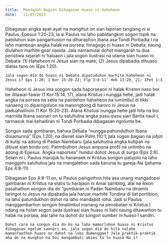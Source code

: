 ```yaml
---
title:  Mandapot Bagian Dibagasan Huaso ni Haheheon
date:   11/07/2023
---
```


Dibagasan angka ayat-ayat na mangihut on sian laporan tangiang ni si Paulus, Epesus 1:20-23, Ia si Paulus na laho pabidangkon sogon topik na patoluhon sian pangantusion na diharaphon ibana asa Tondi Porbadia I na laho mamboan angka halak na porsea; hinagogo ni huaso ni Debata, naung diulahon marhite goar nasida. Jala namamulai dohot mangarah tu dua peristiwa sejarah ni haluaon i jala sogon ilustrasi na utama sian huaso ni Debata: (1) Haheheon ni Jesus sian na mate; (2) Jesus dipabadia dihuaso diatas tano on (Eps 1:20).

`Jala sogon dia do huaso ni Debata dipatuduhon marhite haheheon ni Jesus i? Eps 1:20; 1 Kor 15:20-22; Flp 3:8-11’ Heb 13:20, 21; 1Pet 1:3`

Haheheon ni Jesus ima songon sada haporseaon ni halak Kristen naso boi be ditawar-tawar (1 Kor 15:14, 17), alana Kristus i nungga hehe, jadi halak angka na porsea na setia na paintehon haheheon na tumimbul di tikki nanaeng ro diparngoluon na manongtong di haroro ni Jesus na paduahalihoni (1 Kor 15:20-23). Alana Kristusi nungga hehe jadi hita na boi marnida Ibana saonari on tu saluhutna angka pasu-pasu sian Barita nauli i, tarmasuk mai kehadiran ni Tondi Porbadia dibagasan ngolunta be.

Songon sada gombaran, bahwa Debata “nungga pahundulhon Ibana disiamunna” (Eps 1:20), na dienet sian Pslm 110:1, jala sogon bagian na jotjot di kutip na adong di Padan Naimbaru (jala saluhutna angka kutipan na dibuat sian bindu on). Patimbulhon Jesus ampuna profil na untimbo na adong di Epesus. Angka naporsea” hundul dohot Jesus di surgo (Eps 2:6). Selain ni i, Paulus marujuk tu hananaek ni Kristus songon patujolo na laho manggohi saluhutna jala na mangalehon sada karunia tu gareja-Na (jahama Eps 4:8-11).

Dibagasan Eps 4:8-11 on, si Paulus paingothon hita asa unang mangadopsi gambaran ni Kristus na statis tu harajaon ni Amai sambing, alai na ikkon pasahathon songon dia do “gombaran ni Padan Naimbaru na dinamis taringot tu Jesus na dipabadia jala haruar marhite Tondina di liat portibion, na laho patundukhon dohot na laho mandapot roha. Jadi si Paulus manggambarhon songon hinatimbul manang na penobatan ni Kristus I ndang na holan sogon sada ilustrasi sian huaso ni Ilahi naung ditawarhon tu halak na porsea, alai tahe na dohot do songon sumber ni huaso I sandiri.

`Dohot cara na songon dia do ho na laho mamorluhon huaso ni Kristus dibagasan ngolum saonari on, jala sogon dia do hita nalaho mamanfaathon huaso on dohot na lobi dumenggan? Jala praktik-praktik aha do na mungkin na boi mangambati akses ta tu huaso-Na i?`